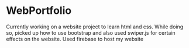 # WebPortfolio
Currently working on a website project to learn html and css. While doing so, picked up how to use bootstrap and also used swiper.js for certain effects on the website. Used firebase to host my website
